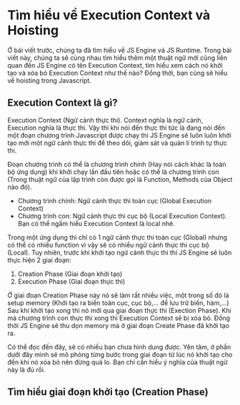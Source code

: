 # Tìm hiểu về Execution Context và Hoisting

Ở bài viết trước, chúng ta đã tìm hiểu về JS Engine và JS Runtime. Trong bài viết này, chúng ta sẽ cùng nhau tìm hiểu thêm một thuật ngữ mới cũng liên quan đến JS Engine có tên Execution Context, tìm hiểu xem cách nó khởi tạo và xóa bỏ Execution Context như thế nào? Đồng thời, bạn cũng sẽ hiểu về hoisting trong Javascript.

## Execution Context là gì?

Execution Context (Ngữ cảnh thực thi). Context nghĩa là ngữ cảnh, Execution nghĩa là thực thi. Vậy thì khi nói đến thực thi tức là đang nói đến một đoạn chương trình Javascript được chạy thì JS Engine sẽ luôn luôn khởi tạo mới một ngữ cảnh thực thi để theo dõi, giám sát và quản lí trình tự thực thi.

Đoạn chương trình có thể là chương trình chính (Hay nói cách khác là toàn bộ ứng dụng) khi khởi chạy lần đầu tiên hoặc có thể là chương trình con (Trong thuật ngữ của lập trình còn được gọi là Function, Methods của Object nào đó).

-   Chương trình chính: Ngữ cảnh thực thì toàn cục (Global Execution Context)
-   Chương trình con: Ngữ cảnh thực thi cục bộ (Local Execution Context). Bạn có thể ngầm hiểu Execution Context là local nhé.

Trong một ứng dụng thì chỉ có 1 ngữ cảnh thực thi toàn cục (Global) nhưng có thể có nhiều function vì vậy sẽ có nhiều ngữ cảnh thực thi cục bộ (Local). Tuy nhiên, trước khi khởi tạo ngữ cảnh thực thi thì JS Engine sẽ luôn thực hiện 2 giai đoạn:

1. Creation Phase (Giai đoạn khởi tạo)
2. Execution Phase (Giai đoạn thực thi)

Ở giai đoạn Creation Phase này nó sẽ làm rất nhiều việc, một trong số đó là setup memory (Khởi tạo ra biến toàn cục, cục bộ,... để lưu trữ biến, hàm,...) Sau khi khởi tạo xong thì nó mới qua giai đoạn thực thi (Exection Phase). Khi mà chương trình con thực thi xong thì Execution Context sẽ bị xóa bỏ. Đồng thời JS Engine sẽ thu dọn memory mà ở giai đoạn Create Phase đã khởi tạo ra.

Có thể đọc đến đây, sẽ có nhiều bạn chưa hình dung được. Yên tâm, ở phần dưới đây mình sẽ mô phỏng từng bước trong giai đoạn từ lúc nó khởi tạo cho đến khi nó xóa bỏ nên đừng quá lo. Bạn chỉ cần hiểu ý nghĩa của thuật ngữ này là đủ rồi.

## Tìm hiểu giai đoạn khởi tạo (Creation Phase)
